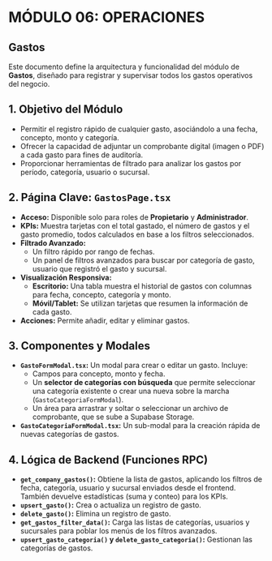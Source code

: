# MÓDULO 06: OPERACIONES
## Gastos

Este documento define la arquitectura y funcionalidad del módulo de **Gastos**, diseñado para registrar y supervisar todos los gastos operativos del negocio.

## 1. Objetivo del Módulo

-   Permitir el registro rápido de cualquier gasto, asociándolo a una fecha, concepto, monto y categoría.
-   Ofrecer la capacidad de adjuntar un comprobante digital (imagen o PDF) a cada gasto para fines de auditoría.
-   Proporcionar herramientas de filtrado para analizar los gastos por período, categoría, usuario o sucursal.

## 2. Página Clave: `GastosPage.tsx`

-   **Acceso:** Disponible solo para roles de **Propietario** y **Administrador**.
-   **KPIs:** Muestra tarjetas con el total gastado, el número de gastos y el gasto promedio, todos calculados en base a los filtros seleccionados.
-   **Filtrado Avanzado:**
    -   Un filtro rápido por rango de fechas.
    -   Un panel de filtros avanzados para buscar por categoría de gasto, usuario que registró el gasto y sucursal.
-   **Visualización Responsiva:**
    -   **Escritorio:** Una tabla muestra el historial de gastos con columnas para fecha, concepto, categoría y monto.
    -   **Móvil/Tablet:** Se utilizan tarjetas que resumen la información de cada gasto.
-   **Acciones:** Permite añadir, editar y eliminar gastos.

## 3. Componentes y Modales

-   **`GastoFormModal.tsx`:** Un modal para crear o editar un gasto. Incluye:
    -   Campos para concepto, monto y fecha.
    -   Un **selector de categorías con búsqueda** que permite seleccionar una categoría existente o crear una nueva sobre la marcha (`GastoCategoriaFormModal`).
    -   Un área para arrastrar y soltar o seleccionar un archivo de comprobante, que se sube a Supabase Storage.
-   **`GastoCategoriaFormModal.tsx`:** Un sub-modal para la creación rápida de nuevas categorías de gastos.

## 4. Lógica de Backend (Funciones RPC)

-   **`get_company_gastos()`:** Obtiene la lista de gastos, aplicando los filtros de fecha, categoría, usuario y sucursal enviados desde el frontend. También devuelve estadísticas (suma y conteo) para los KPIs.
-   **`upsert_gasto()`:** Crea o actualiza un registro de gasto.
-   **`delete_gasto()`:** Elimina un registro de gasto.
-   **`get_gastos_filter_data()`:** Carga las listas de categorías, usuarios y sucursales para poblar los menús de los filtros avanzados.
-   **`upsert_gasto_categoria()` y `delete_gasto_categoria()`:** Gestionan las categorías de gastos.
